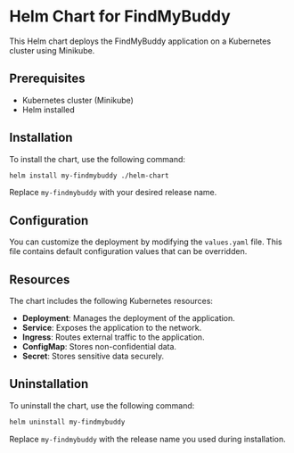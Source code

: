 # Helm Chart for FindMyBuddy

This Helm chart deploys the FindMyBuddy application on a Kubernetes cluster using Minikube.

## Prerequisites

- Kubernetes cluster (Minikube)
- Helm installed

## Installation

To install the chart, use the following command:

```bash
helm install my-findmybuddy ./helm-chart
```

Replace `my-findmybuddy` with your desired release name.

## Configuration

You can customize the deployment by modifying the `values.yaml` file. This file contains default configuration values that can be overridden.

## Resources

The chart includes the following Kubernetes resources:

- **Deployment**: Manages the deployment of the application.
- **Service**: Exposes the application to the network.
- **Ingress**: Routes external traffic to the application.
- **ConfigMap**: Stores non-confidential data.
- **Secret**: Stores sensitive data securely.

## Uninstallation

To uninstall the chart, use the following command:

```bash
helm uninstall my-findmybuddy
```

Replace `my-findmybuddy` with the release name you used during installation.